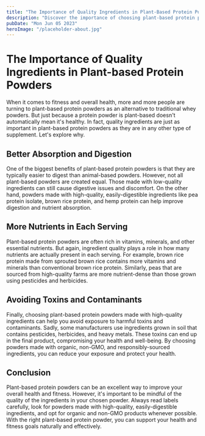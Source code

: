 ```yaml
---
title: "The Importance of Quality Ingredients in Plant-Based Protein Powders"
description: "Discover the importance of choosing plant-based protein powders that use top-quality ingredients for maximum health benefits. Learn more here!"
pubDate: "Mon Jun 05 2023"
heroImage: "/placeholder-about.jpg"
---
```


# The Importance of Quality Ingredients in Plant-based Protein Powders

When it comes to fitness and overall health, more and more people are turning to plant-based protein powders as an alternative to traditional whey powders. But just because a protein powder is plant-based doesn&#39;t automatically mean it&#39;s healthy. In fact, quality ingredients are just as important in plant-based protein powders as they are in any other type of supplement. Let&#39;s explore why.

## Better Absorption and Digestion

One of the biggest benefits of plant-based protein powders is that they are typically easier to digest than animal-based powders. However, not all plant-based powders are created equal. Those made with low-quality ingredients can still cause digestive issues and discomfort. On the other hand, powders made with high-quality, easily-digestible ingredients like pea protein isolate, brown rice protein, and hemp protein can help improve digestion and nutrient absorption.

## More Nutrients in Each Serving

Plant-based protein powders are often rich in vitamins, minerals, and other essential nutrients. But again, ingredient quality plays a role in how many nutrients are actually present in each serving. For example, brown rice protein made from sprouted brown rice contains more vitamins and minerals than conventional brown rice protein. Similarly, peas that are sourced from high-quality farms are more nutrient-dense than those grown using pesticides and herbicides.

## Avoiding Toxins and Contaminants

Finally, choosing plant-based protein powders made with high-quality ingredients can help you avoid exposure to harmful toxins and contaminants. Sadly, some manufacturers use ingredients grown in soil that contains pesticides, herbicides, and heavy metals. These toxins can end up in the final product, compromising your health and well-being. By choosing powders made with organic, non-GMO, and responsibly-sourced ingredients, you can reduce your exposure and protect your health.

## Conclusion

Plant-based protein powders can be an excellent way to improve your overall health and fitness. However, it&#39;s important to be mindful of the quality of the ingredients in your chosen powder. Always read labels carefully, look for powders made with high-quality, easily-digestible ingredients, and opt for organic and non-GMO products whenever possible. With the right plant-based protein powder, you can support your health and fitness goals naturally and effectively.